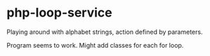 # php-loop-service
Playing around with alphabet strings, action defined by parameters.

Program seems to work. Might add classes for each for loop.
